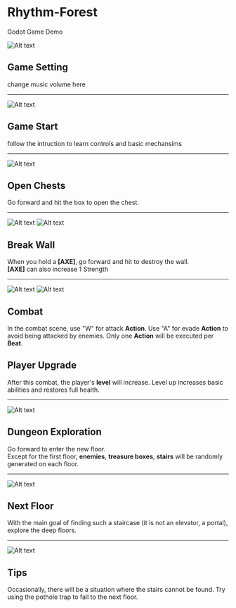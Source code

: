 # Rhythm-Forest

 Godot Game Demo

![Alt text](image/screenshot_setting.png/?raw=true)

## Game Setting

change music volume here

---

![Alt text](image/level1.png/?raw=true)

## Game Start

follow the intruction to learn controls and basic mechansims

---

![Alt text](image/chest.png/?raw=true)

## Open Chests

Go forward and hit the box to open the chest.

---

![Alt text](image/wall.png/?raw=true)
![Alt text](image/test.gif/?raw=true)
## Break Wall

When you hold a **[AXE]**, go forward and hit to destroy the wall.  
**[AXE]** can also increase 1 Strength

---

![Alt text](image/battle.png/?raw=true)
![Alt text](image/hurt.png/?raw=true)

## Combat

In the combat scene, use "W" for attack **Action**. Use "A" for evade **Action** to avoid being attacked by enemies. Only one **Action** will be executed per **Beat**.

## Player Upgrade

After this combat, the player's **level** will increase. Level up increases basic abilities and restores full health.

---

![Alt text](image/level.png/?raw=true)

## Dungeon Exploration

Go forward to enter the new floor.  
Except for the first floor, **enemies**, **treasure boxes**, **stairs** will be randomly generated on each floor.

---

![Alt text](image/stair.png/?raw=true)

## Next Floor

With the main goal of finding such a staircase (it is not an elevator, a portal), explore the deep floors.

---

![Alt text](image/fall.png/?raw=true)

## Tips

Occasionally, there will be a situation where the stairs cannot be found. Try using the pothole trap to fall to the next floor.